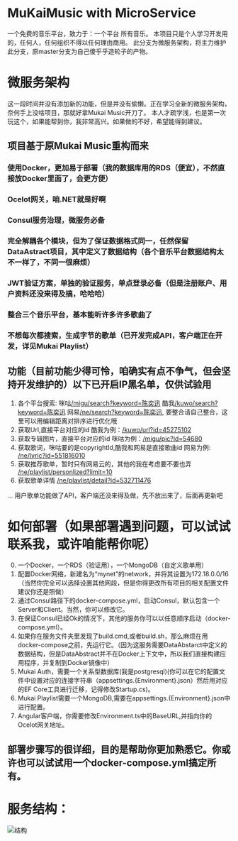 # MuKaiMusic with MicroService
一个免费的音乐平台，致力于：一个平台 所有音乐。
本项目只是个人学习开发用的，任何人，任何组织不得以任何理由商用。
此分支为微服务架构，将主力维护此分支，原master分支为自己傻乎乎造轮子的产物。

# 微服务架构
这一段时间并没有添加新的功能，但是并没有偷懒。正在学习全新的微服务架构，奈何手上没啥项目，那就好拿Mukai Music开刀了。
本人才疏学浅，也是第一次玩这个，如果能帮到你，我非常高兴。如果做的不好，希望能得到建议。

## 项目基于原Mukai Music重构而来

### 使用Docker，更加易于部署（我的数据库用的RDS（便宜），不然直接放Docker里面了，会更方便）
### Ocelot网关，咱.NET就是好啊
### Consul服务治理，微服务必备
### 完全解耦各个模块，但为了保证数据格式同一，任然保留DataAstract项目，其中定义了数据结构（各个音乐平台数据结构太不一样了，不同一很麻烦）
### JWT验证方案，单独的验证服务，单点登录必备（但是注册账户、用户资料还没来得及搞，哈哈哈）
### 整合三个音乐平台，基本能听许多许多歌曲了
### 不想每次都搜索，生成字节的歌单（已开发完成API，客户端正在开发，详见Mukai Playlist）

## 功能（目前功能少得可怜，咱确实有点不争气，但会坚持开发维护的）以下已开启IP黑名单，仅供试验用
1. 各个平台搜索: 
 咪咕[/migu/search?keyword=陈奕迅](https://api.kaniu.pro/migu/search?keyword=陈奕迅)
 酷我[/kuwo/search?keyword=陈奕迅](https://api.kaniu.pro/kuwo/search?keyword=陈奕迅)
 网易[/ne/search?keyword=陈奕迅](https://api.kaniu.pro/ne/search?keyword=陈奕迅), 要整合请自己整合，这里可以用编辑距离对排序进行优化哦
2. 获取Url,直接平台对应的id
 酷我为例：[/kuwo/url?id=45275102](https://api.kaniu.pro/kuwo/url?id=45275102)
3. 获取专辑图片，直接平台对应的id
咪咕为例：[/migu/pic?id=54680](https://api.kaniu.pro/migu/pic?id=54680)
4. 获取歌词，咪咕要的是copyrightId,酷我和网易是直接歌曲id
网易为例: [/ne/lyric?id=551816010](https://api.kaniu.pro/ne/lyric?id=551816010)
5. 获取推荐歌单，暂时只有网易云的，其他的我在考虑要不要也弄
[/ne/playlist/personlized?limit=10](https://api.kaniu.pro/ne/playlist/personlized?limit=10)
6. 获取歌单详情
[/ne/playlist/detail?id=532711476](https://api.kaniu.pro/ne/playlist/detail?id=532711476)

... 用户歌单功能做了API，客户端还没来得及做，先不放出来了，后面再更新吧

# 如何部署（如果部署遇到问题，可以试试联系我，或许咱能帮你呢）
0. 一个Docker，一个RDS（验证用），一个MongoDB（自定义歌单用）
1. 配置Docker网络，新建名为“mynet”的network，并将其设置为172.18.0.0/16（当然你完全可以选择设置其他网段，但是你得更改所有项目的相关配置文件建议你还是照做）
2. 通过Consul路径下的docker-compose.yml，启动Consul，默认包含一个Server和Client。当然，你可以修改它。
3. 在保证Consul已经Ok的情况下，其他的服务你可以以任意顺序启动（docker-compose.yml）。
4. 如果你在服务文件夹里发现了build.cmd,或者build.sh，那么麻烦在用docker-compose之前，先运行它。（因为这服务需要DataAbstarct中定义的数据结构，但是DataAbstract并不在Docker上下文中，所以我们直接构建应用程序，并复制到Docker镜像中）
5. Mukai Auth，需要一个关系型数据库(我是postgresql)(你可以在它的配置文件中设置对应的连接字符串（appsettings.{Environment}.json）然后用对应的EF Core工具进行迁移，记得修改Startup.cs)。
6. Mukai Playlist需要一个MongoDB,需要在appsettings.{Environment}.json中进行配置。
7. Angular客户端，你需要修改Environment.ts中的BaseURL,并指向你的Ocelot网关地址。

## 部署步骤写的很详细，目的是帮助你更加熟悉它。你或许也可以试试用一个docker-compose.yml搞定所有。

# 服务结构：
![结构](https://kaniu-pic.oss-cn-chengdu.aliyuncs.com/githubPic/Architecture.png)

